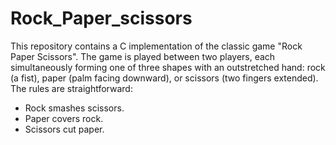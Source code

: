# Rock_Paper_scissors
This repository contains a C implementation of the classic game "Rock Paper Scissors". The game is played between two players,
each simultaneously forming one of three shapes with an outstretched hand: rock (a fist), paper (palm facing downward),
or scissors (two fingers extended). The rules are straightforward:
- Rock smashes scissors.
- Paper covers rock.
- Scissors cut paper.
